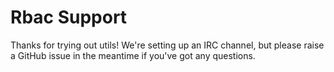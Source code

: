 # Rbac Support

Thanks for trying out utils! We're setting up an IRC channel, but please raise a GitHub issue in the meantime if you've got any questions.
